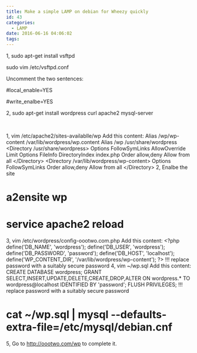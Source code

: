 ```yaml
---
title: Make a simple LAMP on debian for Wheezy quickly
id: 43
categories:
  - LAMP
date: 2016-06-16 04:06:02
tags:
---
```


1, sudo apt-get install vsftpd

sudo vim /etc/vsftpd.conf

Uncomment the two sentences:

#local_enable=YES

#write_enalbe=YES

2, sudo apt-get install wordpress curl apache2 mysql-server

&nbsp;

1, vim /etc/apache2/sites-availablle/wp
Add this content:
Alias /wp/wp-content /var/lib/wordpress/wp.content
Alias /wp /usr/share/wordpress
&lt;Directory /usr/share/wordpress&gt;
Options FollowSymLinks
AllowOverride Limit Options FileInfo
DirectoryIndex index.php
Order allow,deny
Allow from all
&lt;/Directory&gt;
&lt;Directory /var/lib/wordpress/wp-content&gt;
Options FollowSymLinks
Order allow,deny
Allow from all
&lt;/Directory&gt;
2, Enalbe the site
# a2ensite wp
# service apache2 reload
3, vim /etc/wordpress/config-oootwo.com.php
Add this content:
&lt;?php
define('DB_NAME', 'wordpress');
define('DB_USER', 'wordpress');
define('DB_PASSWORD', 'password');
define('DB_HOST', 'localhost');
define('WP_CONTENT_DIR', '/var/lib/wordpress/wp-content');
?&gt;
!!! replace password with a suitably secure password
4, vim ~/wp.sql
Add this content:
CREATE DATABASE wordpress;
GRANT SELECT,INSERT,UPDATE,DELETE,CREATE,DROP,ALTER
ON wordpress.*
TO wordpress@localhost
IDENTIFIED BY 'password';
FLUSH PRIVILEGES;
!!! replace password with a suitably secure password
# cat ~/wp.sql | mysql --defaults-extra-file=/etc/mysql/debian.cnf

5, Go to http://oootwo.com/wp to complete it.
